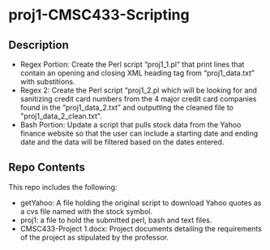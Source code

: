 # proj1-CMSC433-Scripting
## Description
- Regex Portion: Create the Perl script “proj1_1.pl” that print lines that contain an opening and closing XML heading tag from “proj1_data.txt” with substitions.<br>
- Regex 2: Create the Perl script “proj1_2.pl which will be looking for and sanitizing credit card numbers from the 4 major credit card companies found in the “proj1_data_2.txt” and outputting the cleaned file to "proj1_data_2_clean.txt".<br>
- Bash Portion: Update a script that pulls stock data from the Yahoo finance website so that the user can include a starting date and ending date and the data will be filtered based on the dates entered.<br>
## Repo Contents
This repo includes the following:<br>
- getYahoo: A file holding the original script to download Yahoo quotes as a cvs file named with the stock symbol.<br>
- proj1: a file to hold the submitted perl, bash and text files. <br>
- CMSC433-Project 1.docx: Project documents detailing the requirements of the project as stipulated by the professor.<br>

